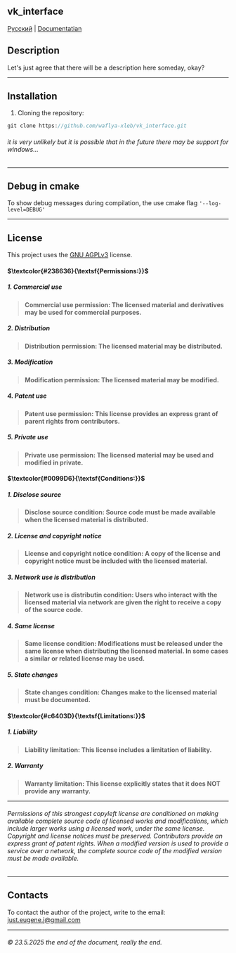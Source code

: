 ## vk_interface
[Русский](https://github.com/waflya-xleb/vk_interface/blob/main/README.ru.md) | [Documentatian](https://github.com/waflya-xleb/vk_interface/blob/main/doc/documentation.txt)
## Description
Let's just agree that there will be a description here someday, okay?
___
## Installation
1. Cloning the repository:
~~~java
git clone https://github.com/waflya-xleb/vk_interface.git
~~~
###### it is very unlikely but it is possible that in the future there may be support for windows...
___
## Debug in cmake
To show debug messages during compilation, the use cmake flag `'--log-level=DEBUG'`
___
## License
This project uses the [GNU AGPLv3](https://github.com/waflya-xleb/project_layout/blob/master/LICENSE.txt) license.
#### $\textcolor{#238636}{\textsf{Permissions:}}$
##### 1. Commercial use
> **Commercial use permission: The licensed material and derivatives may be used for commercial purposes.**
##### 2. Distribution
> **Distribution permission: The licensed material may be distributed.**
##### 3. Modification
> **Modification permission: The licensed material may be modified.**
##### 4. Patent use
> **Patent use permission: This license provides an express grant of parent rights from contributors.**
##### 5. Private use
> **Private use permission: The licensed material may be used and modified in private.**
#### $\textcolor{#0099D6}{\textsf{Conditions:}}$
##### 1. Disclose source
> **Disclose source condition: Source code must be made available when the licensed material is distributed.**
##### 2. License and copyright notice
> **License and copyright notice condition: A copy of the license and copyright notice must be included with the licensed material.**
##### 3. Network use is distribution
> **Network use is distributin condition: Users who interact with the licensed material via network are given the right to receive a copy of the source code.**
##### 4. Same license
> **Same license condition: Modifications must be released under the same license when distributing the licensed material. In some cases a similar or related license may be used.**
##### 5. State changes
> **State changes condition: Changes make to the licensed material must be documented.**
#### $\textcolor{#c6403D}{\textsf{Limitations:}}$
##### 1. Liability
> **Liability limitation: This license includes a limitation of liability.**
##### 2. Warranty
> **Warranty limitation: This license explicitly states that it does NOT provide any warranty.**
___
###### Permissions of this strongest copyleft license are conditioned on making available complete source code of licensed works and modifications, which include larger works using a licensed work, under the same license. Copyright and license notices must be preserved. Contributors provide an express grant of patent rights. When a modified version is used to provide a service over a network, the complete source code of the modified version must be made available.
___
## Contacts
To contact the author of the project, write to the email: just.eugene.j@gmail.com
___
###### © 23.5.2025 the end of the document, really the end.

